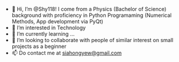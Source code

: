 - 👋 Hi, I’m @Shy118! I come from a Physics (Bachelor of Science) background with proficiency in Python Programaming (Numerical Methods, App development via PyQt)
- 👀 I’m interested in Technology
- 🌱 I’m currently learning ...
- 💞️ I’m looking to collaborate with people of similar interest on small projects as a beginner
- 📫 Do contact me at siahongyew@gmail.com

